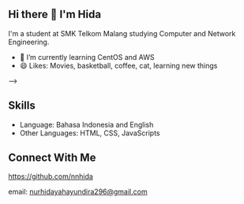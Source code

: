 ## Hi there 👋 I'm Hida

I'm a student at SMK Telkom Malang studying Computer and Network Engineering.

- 🌱 I’m currently learning CentOS and AWS
- 😄 Likes: Movies, basketball, coffee, cat, learning new things
  
-->

## Skills
- Language: Bahasa Indonesia and English
- Other Languages: HTML, CSS, JavaScripts

## Connect With Me
https://github.com/nnhida

email: nurhidayahayundira296@gmail.com
